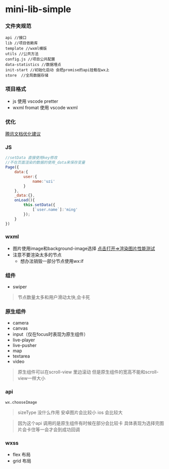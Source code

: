 # mini-lib-simple

### 文件夹规范
```
api //接口
lib //项目依赖库
template //wxml模版
utils //公共方法
config.js //项目公共配置
data-statistics //数据埋点 
init-start //初始化启动 会把promise的api挂载在wx上
store  //全局数据存储
```
### 项目格式
* js 使用 vscode pretter
* wxml fromat  使用 vscode wxml

### 优化
[腾讯文档优化建议](https://developers.weixin.qq.com/miniprogram/dev/framework/performance/tips.html)
### JS
``` javascript
//setData 直接使用key修改
//不在页面渲染的数据的使用_data来保存变量
Page({
    data:{
        user:{
            name:'uzi'
        }
    },
    _data:{},
    onLoad(){
        this.setData({
            [`user.name`]:'ming'
        });
    }
})
```
### wxml

* 图片使用image和background-image选择 [点击打开=>渲染图片性能测试](https://developers.weixin.qq.com/s/QAQUO9mf748u)
* 注意不要渲染太多的节点
  * 想办法销毁一部分节点使用wx:if

### 组件

* swiper
> 节点数量太多和用户滑动太快,会卡死

### 原生组件

* camera
* canvas
* input（仅在focus时表现为原生组件）
* live-player
* live-pusher
* map
* textarea
* video
>原生组件可以在scroll-view 里边滚动 但是原生组件的宽高不能和scroll-view一样大小
### api

```
wx.chooseImage 
```
> sizeType 没什么作用  安卓图片会比较小  ios 会比较大

> 因为这个api 调用的是原生组件有时候在部分会比较卡 具体表现为选择完图片会卡住等一会才会到成功回调

### wxss

* flex 布局
* grid 布局






